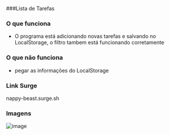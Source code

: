 ###Lista de Tarefas

### O que funciona
- O programa está adicionando novas tarefas e salvando no LocalStorage, o filtro tambem está funcionando corretamente

### O que não funciona
- pegar as informações do LocalStorage

### Link Surge 
nappy-beast.surge.sh

### Imagens
![image](https://user-images.githubusercontent.com/86686616/134612037-267be329-fc20-4805-a117-4d223a644f1e.png)
